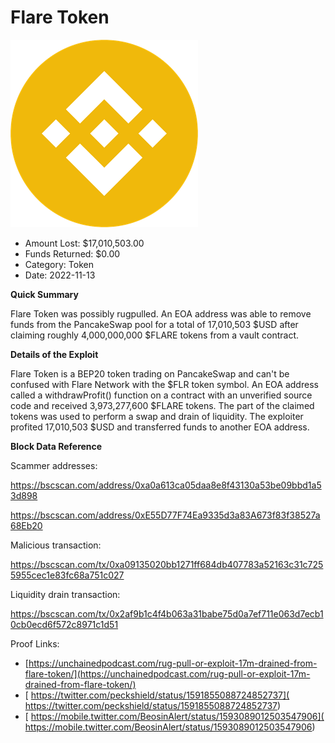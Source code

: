 # Flare Token
![Flare Token](/rektimages/Flare-Token.png)
- Amount Lost: $17,010,503.00
- Funds Returned: $0.00
- Category: Token
- Date: 2022-11-13

**Quick Summary**

Flare Token was possibly rugpulled. An EOA address was able to remove funds from the PancakeSwap pool for a total of 17,010,503 $USD after claiming roughly 4,000,000,000 $FLARE tokens from a vault contract.

  


 **Details of the Exploit**

Flare Token is a BEP20 token trading on PancakeSwap and can't be confused with Flare Network with the $FLR token symbol. An EOA address called a withdrawProfit() function on a contract with an unverified source code and received 3,973,277,600 $FLARE tokens. The part of the claimed tokens was used to perform a swap and drain of liquidity. The exploiter profited 17,010,503 $USD and transferred funds to another EOA address.

  


 **Block Data Reference**

Scammer addresses:

https://bscscan.com/address/0xa0a613ca05daa8e8f43130a53be09bbd1a53d898

https://bscscan.com/address/0xE55D77F74Ea9335d3a83A673f83f38527a68Eb20

  


Malicious transaction:

https://bscscan.com/tx/0xa09135020bb1271ff684db407783a52163c31c7255955cec1e83fc68a751c027

  


Liquidity drain transaction:

https://bscscan.com/tx/0x2af9b1c4f4b063a31babe75d0a7ef711e063d7ecb10cb0ecd6f572c8971c1d51


Proof Links:
- [https://unchainedpodcast.com/rug-pull-or-exploit-17m-drained-from-flare-token/](https://unchainedpodcast.com/rug-pull-or-exploit-17m-drained-from-flare-token/)
- [ https://twitter.com/peckshield/status/1591855088724852737]( https://twitter.com/peckshield/status/1591855088724852737)
- [ https://mobile.twitter.com/BeosinAlert/status/1593089012503547906]( https://mobile.twitter.com/BeosinAlert/status/1593089012503547906)


